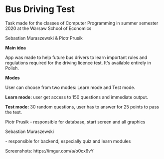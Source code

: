 # Bus Driving Test
<p>Task made for the classes of Computer Programming in summer semester 2020 at the Warsaw School of Economics</p>
<p>Sebastian Muraszewski & Piotr Prusik</p>
<p></p>
<b><p>Main idea</b></p>
<p>App was made to help future bus drivers to learn important rules and regulations required for the driving licence test. It's available entirely in Polish.</p>
<b><p>Modes</b></p>
<p>User can choose from two modes: Learn mode and Test mode.</p>
<p><b>Learn mode:</b> user get access to 150 questions and immediate output.</p>
<p><b>Test mode:</b> 30 random questions, user has to answer for 25 points to pass the test.</p>
<p>Piotr Prusik - responsible for database, start screen and all graphics</p>
<p>Sebastian Muraszewski</p> - responsible for backend, especially quiz and learn modules</p>
<p>Screenshots: https://imgur.com/a/o0cx6vY </p>
